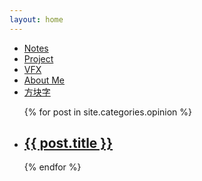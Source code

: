 ```yaml
---
layout: home
---
```


<div class="index-content opinion">
    <div class="section">
        <ul class="artical-cate">
            <li><a href="/"><span>Notes</span></a></li>
            <li><a href="/project"><span>Project</span></a></li>
            <li><a href="/vfx"><span>VFX</span></a></li>
            <li><a href="/aboutme"><span>About Me</span></a></li>
            <li class="on"><a href="/opinion"><span>方块字</span></a></li>
        </ul>
	<div class="divider"></div>
        <ul class="artical-list">
        {% for post in site.categories.opinion %}
            <li>
                <h2>
                    <a href="{{ post.url }}">{{ post.title }}</a>
                </h2>
            </li>
        {% endfor %}
        </ul>
    </div>
</div>
